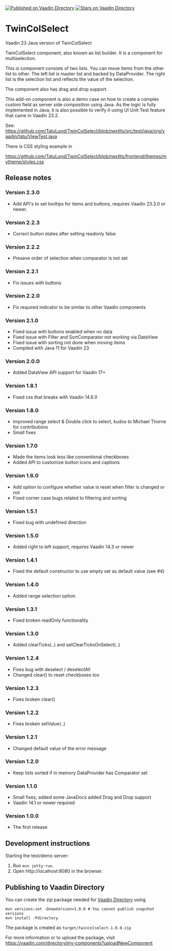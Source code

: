 [![Published on Vaadin  Directory](https://img.shields.io/badge/Vaadin%20Directory-published-00b4f0.svg)](https://vaadin.com/directory/component/twincolselect)
[![Stars on Vaadin Directory](https://img.shields.io/vaadin-directory/star/twincolselect.svg)](https://vaadin.com/directory/component/twincolselect)

# TwinColSelect

Vaadin 23 Java version of TwinColSelect

TwinColSelect component, also known as list builder. It is a component for multiselection.

This is component consists of two lists. You can move items from the other list to other. The left list is
master list and backed by DataProvider. The right list is the selection list and reflects the value of the
selection.
 
The component also has drag and drop support.

This add-on component is also a demo case on how to create a complex custom field as server side 
composition using Java. As the logic is fully implemented in Java, it is also possible to verify 
it using UI Unit Test feature that came in Vaadin 23.2. 

See: https://github.com/TatuLund/TwinColSelect/blob/nextlts/src/test/java/org/vaadin/tatu/ViewTest.java

There is CSS styling example in

https://github.com/TatuLund/TwinColSelect/blob/nextlts/frontend/themes/mytheme/styles.css

## Release notes

### Version 2.3.0
- Add API's to set tooltips for items and buttons, requires Vaadin 23.3.0 or newer.

### Version 2.2.3
- Correct button states after setting readonly false

### Version 2.2.2
- Preseve order of selection when comparator is not set

### Version 2.2.1
- Fix issues with buttons

### Version 2.2.0
- Fix required indicator to be similar to other Vaadin components

### Version 2.1.0
- Fixed issue with buttons enabled when no data
- Fixed issue with Filter and SortComparator not working via DataView
- Fixed issue with sorting not done when moving items
- Compiled with Java 11 for Vaadin 23

### Version 2.0.0
- Added DataView API support for Vaadin 17+

### Version 1.8.1
- Fixed css that breaks with Vaadin 14.6.0

### Version 1.8.0
- Improved range select & Double click to select, kudos to Michael Thorne for contributions
- Small fixes  

### Version 1.7.0
- Made the items look less like conventional checkboxes
- Added API to customize button icons and captions

### Version 1.6.0

- Add option to configure whether value is reset when filter is changed or not
- Fixed corner case bugs related to filtering and sorting

### Version 1.5.1

- Fixed bug with undefined direction

### Version 1.5.0

- Added right to left support, requires Vaadin 14.3 or newer

### Version 1.4.1

- Fixed the default constructor to use empty set as default value (see #4)

### Version 1.4.0

- Added range selection option

### Version 1.3.1

- Fixed broken readOnly functionality

### Version 1.3.0

- Added clearTicks(..) and setClearTicksOnSelect(..)

### Version 1.2.4

- Fixes bug with deselect / deselectAll
- Changed clear() to reset checkboxes too

### Version 1.2.3

- Fixes broken clear()

### Version 1.2.2

- Fixes broken setValue(..)

### Version 1.2.1

- Changed default value of the error message

### Version 1.2.0

- Keep lists sorted if in memory DataProvider has Comparator set

### Version 1.1.0

- Small fixes, added some JavaDocs added Drag and Drop support
- Vaadin 14.1 or newer required

### Version 1.0.0

- The first release 

## Development instructions

Starting the test/demo server:
1. Run `mvn jetty:run`.
2. Open http://localhost:8080 in the browser.

## Publishing to Vaadin Directory

You can create the zip package needed for [Vaadin Directory](https://vaadin.com/directory/) using
```
mvn versions:set -DnewVersion=1.0.0 # You cannot publish snapshot versions 
mvn install -Pdirectory
```

The package is created as `target/twincolselect-1.0.0.zip`

For more information or to upload the package, visit https://vaadin.com/directory/my-components?uploadNewComponent
